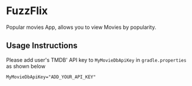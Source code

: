 # FuzzFlix
Popular movies App, allows you to view Movies by popularity.

## Usage Instructions
Please add user's TMDB' API key to `MyMovieDbApiKey` in `gradle.properties` as shown below
```
MyMovieDbApiKey="ADD_YOUR_API_KEY"
```
